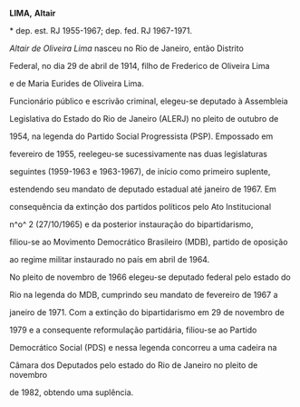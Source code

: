 **LIMA,** **Altair**



\* dep. est. RJ 1955-1967; dep. fed. RJ 1967-1971.



*Altair de Oliveira Lima* nasceu no Rio de Janeiro, então Distrito

Federal, no dia 29 de abril de 1914, filho de Frederico de Oliveira Lima

e de Maria Eurides de Oliveira Lima.



Funcionário público e escrivão criminal, elegeu-se deputado à Assembleia

Legislativa do Estado do Rio de Janeiro (ALERJ) no pleito de outubro de

1954, na legenda do Partido Social Progressista (PSP). Empossado em

fevereiro de 1955, reelegeu-se sucessivamente nas duas legislaturas

seguintes (1959-1963 e 1963-1967), de início como primeiro suplente,

estendendo seu mandato de deputado estadual até janeiro de 1967. Em

consequência da extinção dos partidos políticos pelo Ato Institucional

n^o^ 2 (27/10/1965) e da posterior instauração do bipartidarismo,

filiou-se ao Movimento Democrático Brasileiro (MDB), partido de oposição

ao regime militar instaurado no país em abril de 1964.



No pleito de novembro de 1966 elegeu-se deputado federal pelo estado do

Rio na legenda do MDB, cumprindo seu mandato de fevereiro de 1967 a

janeiro de 1971. Com a extinção do bipartidarismo em 29 de novembro de

1979 e a consequente reformulação partidária, filiou-se ao Partido

Democrático Social (PDS) e nessa legenda concorreu a uma cadeira na

Câmara dos Deputados pelo estado do Rio de Janeiro no pleito de novembro

de 1982, obtendo uma suplência.



